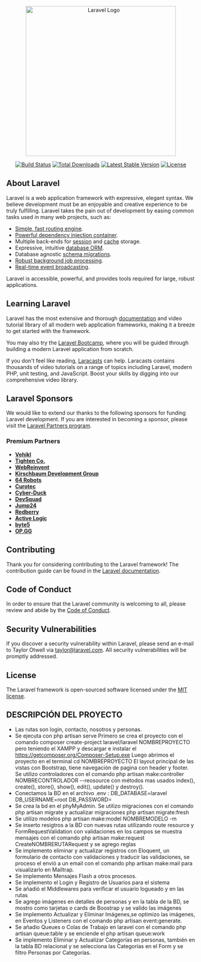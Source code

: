 <p align="center"><a href="https://laravel.com" target="_blank"><img src="https://raw.githubusercontent.com/laravel/art/master/logo-lockup/5%20SVG/2%20CMYK/1%20Full%20Color/laravel-logolockup-cmyk-red.svg" width="400" alt="Laravel Logo"></a></p>

<p align="center">
<a href="https://github.com/laravel/framework/actions"><img src="https://github.com/laravel/framework/workflows/tests/badge.svg" alt="Build Status"></a>
<a href="https://packagist.org/packages/laravel/framework"><img src="https://img.shields.io/packagist/dt/laravel/framework" alt="Total Downloads"></a>
<a href="https://packagist.org/packages/laravel/framework"><img src="https://img.shields.io/packagist/v/laravel/framework" alt="Latest Stable Version"></a>
<a href="https://packagist.org/packages/laravel/framework"><img src="https://img.shields.io/packagist/l/laravel/framework" alt="License"></a>
</p>

## About Laravel

Laravel is a web application framework with expressive, elegant syntax. We believe development must be an enjoyable and creative experience to be truly fulfilling. Laravel takes the pain out of development by easing common tasks used in many web projects, such as:

- [Simple, fast routing engine](https://laravel.com/docs/routing).
- [Powerful dependency injection container](https://laravel.com/docs/container).
- Multiple back-ends for [session](https://laravel.com/docs/session) and [cache](https://laravel.com/docs/cache) storage.
- Expressive, intuitive [database ORM](https://laravel.com/docs/eloquent).
- Database agnostic [schema migrations](https://laravel.com/docs/migrations).
- [Robust background job processing](https://laravel.com/docs/queues).
- [Real-time event broadcasting](https://laravel.com/docs/broadcasting).

Laravel is accessible, powerful, and provides tools required for large, robust applications.

## Learning Laravel

Laravel has the most extensive and thorough [documentation](https://laravel.com/docs) and video tutorial library of all modern web application frameworks, making it a breeze to get started with the framework.

You may also try the [Laravel Bootcamp](https://bootcamp.laravel.com), where you will be guided through building a modern Laravel application from scratch.

If you don't feel like reading, [Laracasts](https://laracasts.com) can help. Laracasts contains thousands of video tutorials on a range of topics including Laravel, modern PHP, unit testing, and JavaScript. Boost your skills by digging into our comprehensive video library.

## Laravel Sponsors

We would like to extend our thanks to the following sponsors for funding Laravel development. If you are interested in becoming a sponsor, please visit the [Laravel Partners program](https://partners.laravel.com).

### Premium Partners

- **[Vehikl](https://vehikl.com/)**
- **[Tighten Co.](https://tighten.co)**
- **[WebReinvent](https://webreinvent.com/)**
- **[Kirschbaum Development Group](https://kirschbaumdevelopment.com)**
- **[64 Robots](https://64robots.com)**
- **[Curotec](https://www.curotec.com/services/technologies/laravel/)**
- **[Cyber-Duck](https://cyber-duck.co.uk)**
- **[DevSquad](https://devsquad.com/hire-laravel-developers)**
- **[Jump24](https://jump24.co.uk)**
- **[Redberry](https://redberry.international/laravel/)**
- **[Active Logic](https://activelogic.com)**
- **[byte5](https://byte5.de)**
- **[OP.GG](https://op.gg)**

## Contributing

Thank you for considering contributing to the Laravel framework! The contribution guide can be found in the [Laravel documentation](https://laravel.com/docs/contributions).

## Code of Conduct

In order to ensure that the Laravel community is welcoming to all, please review and abide by the [Code of Conduct](https://laravel.com/docs/contributions#code-of-conduct).

## Security Vulnerabilities

If you discover a security vulnerability within Laravel, please send an e-mail to Taylor Otwell via [taylor@laravel.com](mailto:taylor@laravel.com). All security vulnerabilities will be promptly addressed.

## License

The Laravel framework is open-sourced software licensed under the [MIT license](https://opensource.org/licenses/MIT).

## DESCRIPCIÓN DEL PROYECTO

- Las rutas son login, contacto, nosotros y personas.
- Se ejecuta con php artisan serve
Primero se crea el proyecto con el comando composer create-project laravel/laravel NOMBREPROYECTO pero teniendo el XAMPP y descargar e instalar el https://getcomposer.org/Composer-Setup.exe
Luego abrimos el proyecto en el terminal cd NOMBREPROYECTO
El layout principal de las vistas con Bootstrap, tiene navegación de pagina con header y footer. Se utilizo controladores con el comando php artisan make:controller NOMBRECONTROLADOR --reosource con métodos mas usados index(), create(), store(), show(), edit(), update() y destroy(). 
- Conectamos la BD en el archivo .env :
  DB_DATABASE=laravel
  DB_USERNAME=root
  DB_PASSWORD=
- Se crea la bd en el phyMyAdmin. Se utilizo migraciones con el comando php artisan migrate y actualizar migraciones php artisan migrate:fresh
- Se utilizo modelos php artisan make:model NOMBREMODELO -m
- Se inserto resigtros a la BD con nuevas rutas utilizando route resource y FormRequestValidation con validaciones en los campos se muestra mensajes con el comando php artisan make:request CreateNOMBRERUTARequest y se agrego reglas
- Se implemento eliminar y actualizar registros con Eloquent, un formulario de contacto con validaciones y traducir las validaciones, se proceso el envió a un email con el comando php artisan make:mail para visualizarlo en Mailtrap.
- Se implemento Mensajes Flash a otros procesos.
- Se implemento el Login y Registro de Usuarios para el sistema
- Se añadió el Middlewares para verificar el usuario logueado y en las rutas
- Se agrego imágenes en detalles de personas y en la tabla de la BD, se mostro como tarjetas o cards de Boostrap y se valido las imágenes
- Se implemento Actualizar y Eliminar Imágenes,se optimizo las imágenes, en Eventos y Listeners con el comando php artisan event:generate.
- Se añadio Queues o Colas de Trabajo en laravel con el comando php artisan queue:table y se enciende el php artisan queue:work
- Se implemento Eliminar y Actualizar Categorías en personas, también en la tabla BD relacional y se selecciona las Categorías en el Form y se filtro Personas por Categorías.

